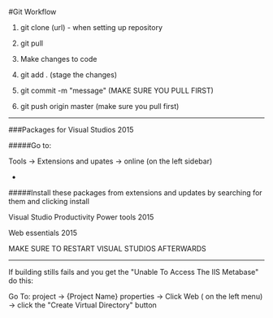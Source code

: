 #Git Workflow

1. git clone (url) - when setting up repository

1. git pull

2. Make changes to code

3. git add . (stage the changes)

4. git commit -m "message" (MAKE SURE YOU PULL FIRST)

5. git push origin master (make sure you pull first)

***

###Packages for Visual Studios 2015

#####Go to:

Tools -> Extensions and upates -> online (on the left sidebar)

-

#####Install these packages from extensions and updates by searching for them and clicking install

Visual Studio Productivity Power tools 2015

Web essentials 2015

MAKE SURE TO RESTART VISUAL STUDIOS AFTERWARDS

***

If building stills fails and you get the "Unable To Access The IIS Metabase" do this:

Go To: project -> {Project Name} properties -> Click Web ( on the left menu) -> click the "Create Virtual Directory" button
